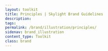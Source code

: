 ```yaml
---
layout: toolkit
title: Principles | Skylight Brand Guidelines
description:
tags:
permalink: /brand/illustration/principles/
sidenav: brand_illustration
content_type: Toolkit
class: brand
---
```


